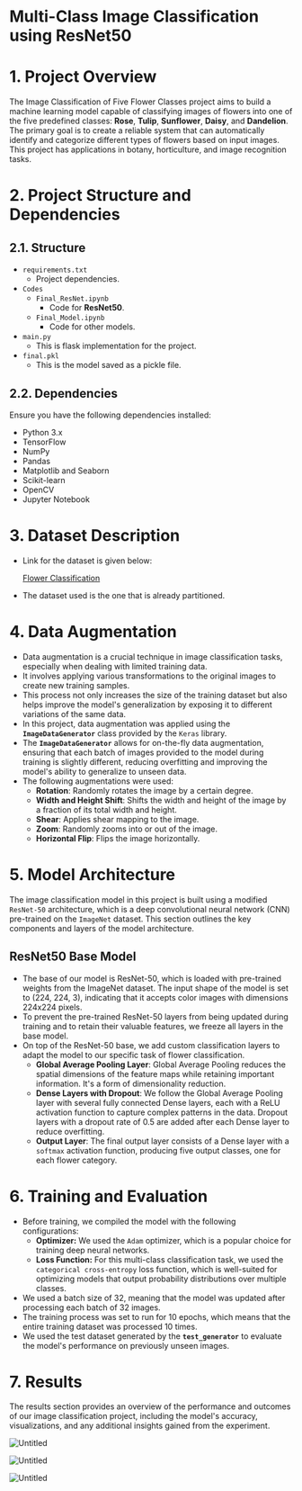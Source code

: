 # Multi-Class Image Classification using ResNet50

# 1. Project Overview

The Image Classification of Five Flower Classes project aims to build a machine learning model capable of classifying images of flowers into one of the five predefined classes: **Rose**, **Tulip**, **Sunflower**, **Daisy**, and **Dandelion**. The primary goal is to create a reliable system that can automatically identify and categorize different types of flowers based on input images. This project has applications in botany, horticulture, and image recognition tasks.

# 2. Project Structure and Dependencies

## 2.1. Structure

- `requirements.txt`
    - Project dependencies.
- `Codes`
    - `Final_ResNet.ipynb`
        - Code for **ResNet50**.
    - `Final_Model.ipynb`
        - Code for other models.
- `main.py`
    - This is flask implementation for the project.
- `final.pkl`
    - This is the model saved as a pickle file.

## 2.2. Dependencies

Ensure you have the following dependencies installed:

- Python 3.x
- TensorFlow
- NumPy
- Pandas
- Matplotlib and Seaborn
- Scikit-learn
- OpenCV
- Jupyter Notebook

# 3. Dataset Description

- Link for the dataset is given below:
    
    [Flower Classification](https://www.kaggle.com/datasets/sauravagarwal/flower-classification)
    
    
- The dataset used is the one that is already partitioned.

# 4. Data Augmentation

- Data augmentation is a crucial technique in image classification tasks, especially when dealing with limited training data.
- It involves applying various transformations to the original images to create new training samples.
- This process not only increases the size of the training dataset but also helps improve the model's generalization by exposing it to different variations of the same data.
- In this project, data augmentation was applied using the **`ImageDataGenerator`** class provided by the `Keras` library.
- The **`ImageDataGenerator`** allows for on-the-fly data augmentation, ensuring that each batch of images provided to the model during training is slightly different, reducing overfitting and improving the model's ability to generalize to unseen data.
- The following augmentations were used:
    - **Rotation**: Randomly rotates the image by a certain degree.
    - **Width and Height Shift**: Shifts the width and height of the image by a fraction of its total width and height.
    - **Shear**: Applies shear mapping to the image.
    - **Zoom**: Randomly zooms into or out of the image.
    - **Horizontal Flip**: Flips the image horizontally.

# 5. Model Architecture

The image classification model in this project is built using a modified `ResNet-50` architecture, which is a deep convolutional neural network (CNN) pre-trained on the `ImageNet` dataset. This section outlines the key components and layers of the model architecture.

## ResNet50 Base Model

- The base of our model is ResNet-50, which is loaded with pre-trained weights from the ImageNet dataset. The input shape of the model is set to (224, 224, 3), indicating that it accepts color images with dimensions 224x224 pixels.
- To prevent the pre-trained ResNet-50 layers from being updated during training and to retain their valuable features, we freeze all layers in the base model.
- On top of the ResNet-50 base, we add custom classification layers to adapt the model to our specific task of flower classification.
    - **Global Average Pooling Layer**: Global Average Pooling reduces the spatial dimensions of the feature maps while retaining important information. It's a form of dimensionality reduction.
    - **Dense Layers with Dropout**: We follow the Global Average Pooling layer with several fully connected Dense layers, each with a ReLU activation function to capture complex patterns in the data. Dropout layers with a dropout rate of 0.5 are added after each Dense layer to reduce overfitting.
    - **Output Layer**: The final output layer consists of a Dense layer with a `softmax` activation function, producing five output classes, one for each flower category.

# 6. Training and Evaluation

- Before training, we compiled the model with the following configurations:
    - **Optimizer:** We used the `Adam` optimizer, which is a popular choice for training deep neural networks.
    - **Loss Function:** For this multi-class classification task, we used the `categorical cross-entropy` loss function, which is well-suited for optimizing models that output probability distributions over multiple classes.
- We used a batch size of 32, meaning that the model was updated after processing each batch of 32 images.
- The training process was set to run for 10 epochs, which means that the entire training dataset was processed 10 times.
- We used the test dataset generated by the **`test_generator`** to evaluate the model's performance on previously unseen images.

# 7. Results

The results section provides an overview of the performance and outcomes of our image classification project, including the model's accuracy, visualizations, and any additional insights gained from the experiment.

![Untitled](D:/ML-Project/Results/model_results.png)

![Untitled]("D:/ML-Project/Results/Loss.png")

![Untitled]("D:/ML-Project/Results/Accuracy.png")


